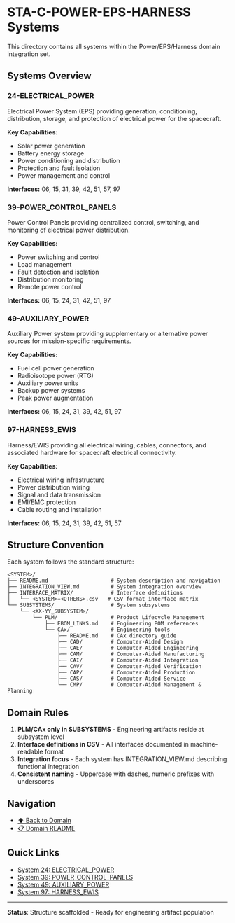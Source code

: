 # STA-C-POWER-EPS-HARNESS Systems

This directory contains all systems within the Power/EPS/Harness domain integration set.

## Systems Overview

### 24-ELECTRICAL_POWER
Electrical Power System (EPS) providing generation, conditioning, distribution, storage, and protection of electrical power for the spacecraft.

**Key Capabilities:**
- Solar power generation
- Battery energy storage
- Power conditioning and distribution
- Protection and fault isolation
- Power management and control

**Interfaces:** 06, 15, 31, 39, 42, 51, 57, 97

### 39-POWER_CONTROL_PANELS
Power Control Panels providing centralized control, switching, and monitoring of electrical power distribution.

**Key Capabilities:**
- Power switching and control
- Load management
- Fault detection and isolation
- Distribution monitoring
- Remote power control

**Interfaces:** 06, 15, 24, 31, 42, 51, 97

### 49-AUXILIARY_POWER
Auxiliary Power system providing supplementary or alternative power sources for mission-specific requirements.

**Key Capabilities:**
- Fuel cell power generation
- Radioisotope power (RTG)
- Auxiliary power units
- Backup power systems
- Peak power augmentation

**Interfaces:** 06, 15, 24, 31, 39, 42, 51, 97

### 97-HARNESS_EWIS
Harness/EWIS providing all electrical wiring, cables, connectors, and associated hardware for spacecraft electrical connectivity.

**Key Capabilities:**
- Electrical wiring infrastructure
- Power distribution wiring
- Signal and data transmission
- EMI/EMC protection
- Cable routing and installation

**Interfaces:** 06, 15, 24, 31, 39, 42, 51, 57

## Structure Convention

Each system follows the standard structure:

```
<SYSTEM>/
├── README.md                    # System description and navigation
├── INTEGRATION_VIEW.md          # System integration overview
├── INTERFACE_MATRIX/            # Interface definitions
│   └── <SYSTEM>↔<OTHERS>.csv   # CSV format interface matrix
└── SUBSYSTEMS/                  # System subsystems
    └── <XX-YY_SUBSYSTEM>/
        └── PLM/                 # Product Lifecycle Management
            ├── EBOM_LINKS.md    # Engineering BOM references
            └── CAx/             # Engineering tools
                ├── README.md    # CAx directory guide
                ├── CAD/         # Computer-Aided Design
                ├── CAE/         # Computer-Aided Engineering
                ├── CAM/         # Computer-Aided Manufacturing
                ├── CAI/         # Computer-Aided Integration
                ├── CAV/         # Computer-Aided Verification
                ├── CAP/         # Computer-Aided Production
                ├── CAS/         # Computer-Aided Service
                └── CMP/         # Computer-Aided Management & Planning
```

## Domain Rules

1. **PLM/CAx only in SUBSYSTEMS** - Engineering artifacts reside at subsystem level
2. **Interface definitions in CSV** - All interfaces documented in machine-readable format
3. **Integration focus** - Each system has INTEGRATION_VIEW.md describing functional integration
4. **Consistent naming** - Uppercase with dashes, numeric prefixes with underscores

## Navigation

- [⬆️ Back to Domain](../)
- [📋 Domain README](../README.md)

## Quick Links

- [System 24: ELECTRICAL_POWER](./24-ELECTRICAL_POWER/)
- [System 39: POWER_CONTROL_PANELS](./39-POWER_CONTROL_PANELS/)
- [System 49: AUXILIARY_POWER](./49-AUXILIARY_POWER/)
- [System 97: HARNESS_EWIS](./97-HARNESS_EWIS/)

---

**Status**: Structure scaffolded - Ready for engineering artifact population
